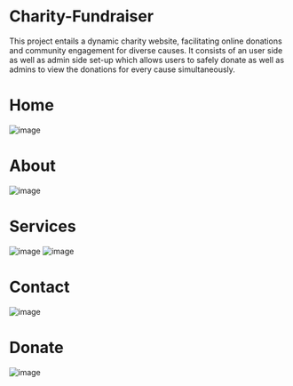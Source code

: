 # Charity-Fundraiser
This project entails a dynamic charity website, facilitating online donations and community engagement for diverse causes.
It consists of an user side as well as admin side set-up which allows users to safely donate as well as admins to view the donations for every cause simultaneously.
# Home
![image](https://github.com/gulnaazshaikh149/Charity-Fundraiser/assets/88612483/207e5859-d95f-4260-8050-0b28b946567e)
# About
![image](https://github.com/gulnaazshaikh149/Charity-Fundraiser/assets/88612483/36535045-d868-48df-93be-89bef43ce010)
# Services
![image](https://github.com/gulnaazshaikh149/Charity-Fundraiser/assets/88612483/43468d42-cdfb-470e-b1bc-6deda1d2ce06)
![image](https://github.com/gulnaazshaikh149/Charity-Fundraiser/assets/88612483/af2545a6-7b5e-4c2f-9bad-53ed488f532c)
# Contact
![image](https://github.com/gulnaazshaikh149/Charity-Fundraiser/assets/88612483/65c8cf79-180e-4896-b181-e58d4fe82ef2)
# Donate
![image](https://github.com/gulnaazshaikh149/Charity-Fundraiser/assets/88612483/cb69e6f2-3451-4569-809d-c3ecbb53397c)






